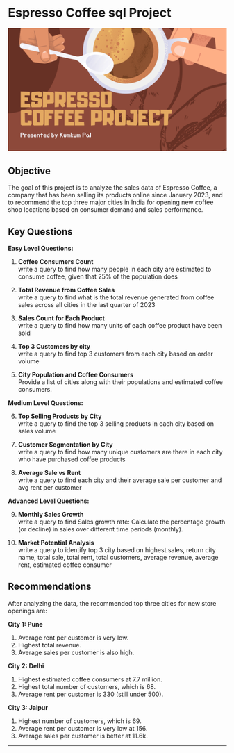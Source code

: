 # Espresso Coffee sql Project

![Company Logo](espresso_coffee.png)

## Objective
The goal of this project is to analyze the sales data of Espresso Coffee, a company that has been selling its products online since January 2023, and to recommend the top three major cities in India for opening new coffee shop locations based on consumer demand and sales performance.

## Key Questions
**Easy Level Questions:**

1. **Coffee Consumers Count**  
   write a query to find how many people in each city are estimated to consume coffee, given that 25% of the population does

2. **Total Revenue from Coffee Sales**  
   write a query to find what is the total revenue generated from coffee sales across all cities in the last quarter of 2023

3. **Sales Count for Each Product**  
   write a query to find how many units of each coffee product have been sold

4. **Top 3 Customers by city**  
   write a query to find top 3 customers from each city based on order volume

5. **City Population and Coffee Consumers**  
   Provide a list of cities along with their populations and estimated coffee consumers.

**Medium Level Questions:**

6. **Top Selling Products by City**  
   write a query to find the top 3 selling products in each city based on sales volume

7. **Customer Segmentation by City**  
   write a query to find how many unique customers are there in each city who have purchased coffee products

8. **Average Sale vs Rent**  
   write a query to find each city and their average sale per customer and avg rent per customer

**Advanced Level Questions:**

9. **Monthly Sales Growth**  
   write a query to find Sales growth rate: Calculate the percentage growth (or decline) in sales over different time periods (monthly).

10. **Market Potential Analysis**  
    write a query to identify top 3 city based on highest sales, return city name, total sale, total rent, total customers, average revenue, average rent, estimated  coffee consumer
    

## Recommendations
After analyzing the data, the recommended top three cities for new store openings are:

**City 1: Pune**  
1. Average rent per customer is very low.  
2. Highest total revenue.  
3. Average sales per customer is also high.

**City 2: Delhi**  
1. Highest estimated coffee consumers at 7.7 million.  
2. Highest total number of customers, which is 68.  
3. Average rent per customer is 330 (still under 500).

**City 3: Jaipur**  
1. Highest number of customers, which is 69.  
2. Average rent per customer is very low at 156.  
3. Average sales per customer is better at 11.6k.

---

